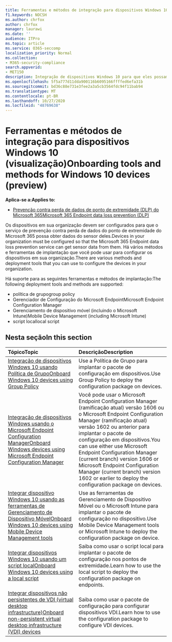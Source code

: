 ```yaml
---
title: Ferramentas e métodos de integração para dispositivos Windows 10 (visualização)
f1.keywords: NOCSH
ms.author: chrfox
author: chrfox
manager: laurawi
ms.date: ''
audience: ITPro
ms.topic: article
ms.service: O365-seccomp
localization_priority: Normal
ms.collection:
- M365-security-compliance
search.appverid:
- MET150
description: Integração de dispositivos Windows 10 para que eles possam enviar dados do sensor para as soluções de Conformidade do Microsoft 365
ms.openlocfilehash: 5f5a777d11dda900116b6095166ffffed6efa31b
ms.sourcegitcommit: bd36c88e731e3fee2a3a5cb3564fdc94f11bab94
ms.translationtype: MT
ms.contentlocale: pt-BR
ms.lasthandoff: 10/27/2020
ms.locfileid: "48769638"
---
```

# <a name="onboarding-tools-and-methods-for-windows-10-devices-preview"></a><span data-ttu-id="57d38-103">Ferramentas e métodos de integração para dispositivos Windows 10 (visualização)</span><span class="sxs-lookup"><span data-stu-id="57d38-103">Onboarding tools and methods for Windows 10 devices (preview)</span></span>

<span data-ttu-id="57d38-104">**Aplica-se a:**</span><span class="sxs-lookup"><span data-stu-id="57d38-104">**Applies to:**</span></span>
- [<span data-ttu-id="57d38-105">Prevenção contra perda de dados de ponto de extremidade (DLP) do Microsoft 365</span><span class="sxs-lookup"><span data-stu-id="57d38-105">Microsoft 365 Endpoint data loss prevention (DLP)</span></span>](/microsoft-365/compliance/endpoint-dlp-learn-about)

<span data-ttu-id="57d38-106">Os dispositivos em sua organização devem ser configurados para que o serviço de prevenção contra perda de dados do ponto de extremidade do Microsoft 365 possa obter dados do sensor deles.</span><span class="sxs-lookup"><span data-stu-id="57d38-106">Devices in your organization must be configured so that the Microsoft 365 Endpoint data loss prevention service can get sensor data from them.</span></span> <span data-ttu-id="57d38-107">Há vários métodos e ferramentas de implantação que você pode usar para configurar os dispositivos em sua organização.</span><span class="sxs-lookup"><span data-stu-id="57d38-107">There are various methods and deployment tools that you can use to configure the devices in your organization.</span></span>

<span data-ttu-id="57d38-108">Há suporte para as seguintes ferramentas e métodos de implantação:</span><span class="sxs-lookup"><span data-stu-id="57d38-108">The following deployment tools and methods are supported:</span></span>

- <span data-ttu-id="57d38-109">política de grupo</span><span class="sxs-lookup"><span data-stu-id="57d38-109">group policy</span></span>
- <span data-ttu-id="57d38-110">Gerenciador de Configuração do Microsoft Endpoint</span><span class="sxs-lookup"><span data-stu-id="57d38-110">Microsoft Endpoint Configuration Manager</span></span>
- <span data-ttu-id="57d38-111">Gerenciamento de dispositivo móvel (incluindo o Microsoft Intune)</span><span class="sxs-lookup"><span data-stu-id="57d38-111">Mobile Device Management (including Microsoft Intune)</span></span>
- <span data-ttu-id="57d38-112">script local</span><span class="sxs-lookup"><span data-stu-id="57d38-112">local script</span></span>

## <a name="in-this-section"></a><span data-ttu-id="57d38-113">Nesta seção</span><span class="sxs-lookup"><span data-stu-id="57d38-113">In this section</span></span>
<span data-ttu-id="57d38-114">Tópico</span><span class="sxs-lookup"><span data-stu-id="57d38-114">Topic</span></span> | <span data-ttu-id="57d38-115">Descrição</span><span class="sxs-lookup"><span data-stu-id="57d38-115">Description</span></span>
:---|:---
[<span data-ttu-id="57d38-116">Integração de dispositivos Windows 10 usando Política de Grupo</span><span class="sxs-lookup"><span data-stu-id="57d38-116">Onboard Windows 10 devices using Group Policy</span></span>](dlp-configure-endpoints-gp.md) | <span data-ttu-id="57d38-117">Use a Política de Grupo para implantar o pacote de configuração em dispositivos.</span><span class="sxs-lookup"><span data-stu-id="57d38-117">Use Group Policy to deploy the configuration package on devices.</span></span>
[<span data-ttu-id="57d38-118">Integração de dispositivos Windows usando o Microsoft Endpoint Configuration Manager</span><span class="sxs-lookup"><span data-stu-id="57d38-118">Onboard Windows devices using Microsoft Endpoint Configuration Manager</span></span>](dlp-configure-endpoints-sccm.md) | <span data-ttu-id="57d38-119">Você pode usar o Microsoft Endpoint Configuration Manager (ramificação atual) versão 1606 ou o Microsoft Endpoint Configuration Manager (ramificação atual) versão 1602 ou anterior para implantar o pacote de configuração em dispositivos.</span><span class="sxs-lookup"><span data-stu-id="57d38-119">You can use either use Microsoft Endpoint Configuration Manager (current branch) version 1606 or Microsoft Endpoint Configuration Manager (current branch) version 1602 or earlier to deploy the configuration package on devices.</span></span>
[<span data-ttu-id="57d38-120">Integrar dispositivo Windows 10 usando as ferramentas de Gerenciamento de Dispositivo Móvel</span><span class="sxs-lookup"><span data-stu-id="57d38-120">Onboard Windows 10 devices using Mobile Device Management tools</span></span>](dlp-configure-endpoints-mdm.md) | <span data-ttu-id="57d38-121">Use as ferramentas de Gerenciamento de Dispositivo Móvel ou o Microsoft Intune para implantar o pacote de configuração no dispositivo.</span><span class="sxs-lookup"><span data-stu-id="57d38-121">Use Mobile Device Management tools or Microsoft Intune to deploy the configuration package on device.</span></span>
[<span data-ttu-id="57d38-122">Integrar dispositivos Windows 10 usando um script local</span><span class="sxs-lookup"><span data-stu-id="57d38-122">Onboard Windows 10 devices using a local script</span></span>](dlp-configure-endpoints-script.md) | <span data-ttu-id="57d38-123">Saiba como usar o script local para implantar o pacote de configuração nos pontos de extremidade.</span><span class="sxs-lookup"><span data-stu-id="57d38-123">Learn how to use the local script to deploy the configuration package on endpoints.</span></span>
[<span data-ttu-id="57d38-124">Integrar dispositivos não persistentes de VDI (virtual desktop infrastructure)</span><span class="sxs-lookup"><span data-stu-id="57d38-124">Onboard non-persistent virtual desktop infrastructure (VDI) devices</span></span>](dlp-configure-endpoints-vdi.md) | <span data-ttu-id="57d38-125">Saiba como usar o pacote de configuração para configurar dispositivos VDI.</span><span class="sxs-lookup"><span data-stu-id="57d38-125">Learn how to use the configuration package to configure VDI devices.</span></span>

